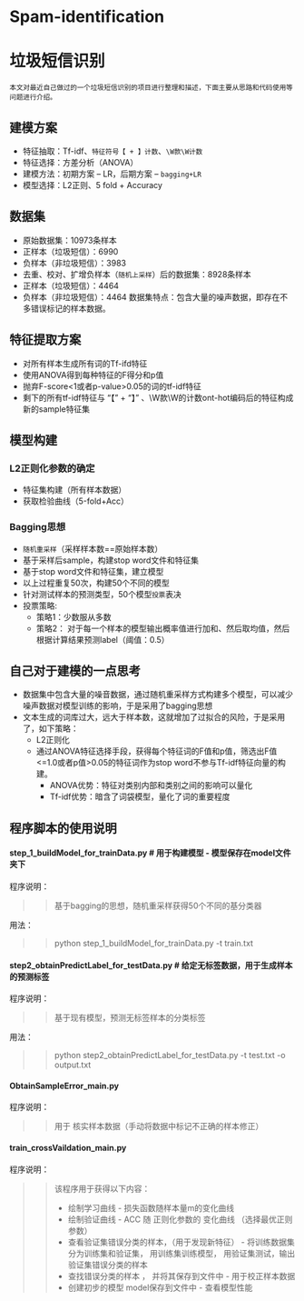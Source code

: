 # Spam-identification
# 垃圾短信识别
  
    本文对最近自己做过的一个垃圾短信识别的项目进行整理和描述，下面主要从思路和代码使用等问题进行介绍。
## 建模方案
* 特征抽取：Tf-idf、`特征符号【 + 】计数`、`\W款\W计数`
* 特征选择：方差分析（ANOVA）
* 建模方法：初期方案 – LR，后期方案 – `bagging+LR`
* 模型选择：L2正则、5 fold + Accuracy
## 数据集
* 原始数据集：10973条样本
 * 正样本（垃圾短信）：6990
 * 负样本（非垃圾短信）：3983
* 去重、校对、扩增负样本（`随机上采样`）后的数据集：8928条样本
 * 正样本（垃圾短信）：4464
 * 负样本（非垃圾短信）：4464
数据集特点：包含大量的噪声数据，即存在不多错误标记的样本数据。<br>
## 特征提取方案
* 对所有样本生成所有词的Tf-ifd特征
* 使用ANOVA得到每种特征的F得分和p值
* 抛弃F-score<1或者p-value>0.05的词的tf-idf特征
* 剩下的所有tf-idf特征与 “【” + “】” 、\W款\W的计数ont-hot编码后的特征构成新的sample特征集
## 模型构建
### L2正则化参数的确定
* 特征集构建（所有样本数据）
* 获取检验曲线（5-fold+Acc）
### Bagging思想
* `随机重采样`（采样样本数==原始样本数）
* 基于采样后sample，构建stop word文件和特征集
* 基于stop word文件和特征集，建立模型
* 以上过程重复50次，构建50个不同的模型
* 针对测试样本的预测类型，50个模型`投票`表决
* 投票策略:
  * 策略1：少数服从多数<br>
  * 策略2： 对于每一个样本的模型输出概率值进行加和、然后取均值，然后根据计算结果预测label（阈值：0.5）<br>
## 自己对于建模的一点思考
* 数据集中包含大量的噪音数据，通过随机重采样方式构建多个模型，可以减少噪声数据对模型训练的影响，于是采用了bagging思想
* 文本生成的词库过大，远大于样本数，这就增加了过拟合的风险，于是采用了，如下策略：
  * L2正则化
  * 通过ANOVA特征选择手段，获得每个特征词的F值和p值，筛选出F值<=1.0或者p值>0.05的特征词作为stop word不参与Tf-idf特征向量的构建。
    * ANOVA优势：特征对类别内部和类别之间的影响可以量化
    * Tf-idf优势：暗含了词袋模型，量化了词的重要程度

## 程序脚本的使用说明
#### step_1_buildModel_for_trainData.py  \# 用于构建模型 - 模型保存在model文件夹下
   程序说明：
>> 基于bagging的思想，随机重采样获得50个不同的基分类器<br>
   
   用法：
>> python step_1_buildModel_for_trainData.py -t train.txt

#### step2_obtainPredictLabel_for_testData.py \# 给定无标签数据，用于生成样本的预测标签
  程序说明：
>> 基于现有模型，预测无标签样本的分类标签

  用法： 
>> python step2_obtainPredictLabel_for_testData.py -t test.txt -o output.txt

#### ObtainSampleError_main.py
  程序说明：
>> 用于 核实样本数据（手动将数据中标记不正确的样本修正）

#### train_crossVaildation_main.py
  程序说明：
>>该程序用于获得以下内容：<br>
>> * 绘制学习曲线 - 损失函数随样本量m的变化曲线<br>
>> * 绘制验证曲线 - ACC 随 正则化参数的 变化曲线 （选择最优正则参数）<br>
>> * 查看验证集错误分类的样本，（用于发现新特征） - 将训练数据集分为训练集和验证集， 用训练集训练模型， 用验证集测试，输出验证集错误分类的样本<br>
>> * 查找错误分类的样本 ， 并将其保存到文件中 - 用于校正样本数据<br>
>> * 创建初步的模型 model保存到文件中 - 查看模型性能<br>
